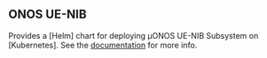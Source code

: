 ## ONOS UE-NIB

Provides a [Helm] chart for deploying µONOS UE-NIB Subsystem on [Kubernetes].
See the [documentation](https://docs.onosproject.org/onos-ran/docs/deployment/) for more info.
